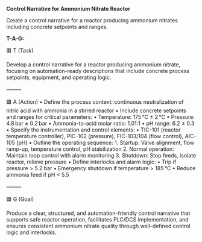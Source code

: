 **Control Narrative for Ammonium Nitrate Reactor**

Create a control narrative for a reactor producing ammonium nitrates including concrete setpoints and ranges.

**T-A-G:**

🟥 T (Task)

Develop a control narrative for a reactor producing ammonium nitrate, focusing on automation-ready descriptions that include concrete process setpoints, equipment, and operating logic.

⸻

🟩 A (Action)
	•	Define the process context: continuous neutralization of nitric acid with ammonia in a stirred reactor
	•	Include concrete setpoints and ranges for critical parameters:
	•	Temperature: 175 °C ± 2 °C
	•	Pressure: 4.8 bar ± 0.2 bar
	•	Ammonia-to-acid molar ratio: 1.01:1
	•	pH range: 6.2 ± 0.3
	•	Specify the instrumentation and control elements:
	•	TIC-101 (reactor temperature controller), PIC-102 (pressure), FIC-103/104 (flow control), AIC-105 (pH)
	•	Outline the operating sequence:
	1.	Startup: Valve alignment, flow ramp-up, temperature control, pH stabilization
	2.	Normal operation: Maintain loop control with alarm monitoring
	3.	Shutdown: Stop feeds, isolate reactor, relieve pressure
	•	Define interlocks and alarm logic:
	•	Trip if pressure > 5.2 bar
	•	Emergency shutdown if temperature > 185 °C
	•	Reduce ammonia feed if pH < 5.5

⸻

🟦 G (Goal)

Produce a clear, structured, and automation-friendly control narrative that supports safe reactor operation, facilitates PLC/DCS implementation, and ensures consistent ammonium nitrate quality through well-defined control logic and interlocks.
